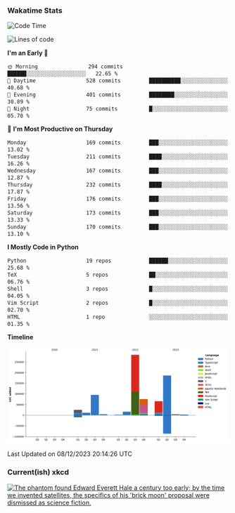 ### Wakatime Stats
<!--START_SECTION:waka-->
![Code Time](http://img.shields.io/badge/Code%20Time-2%2C201%20hrs%2035%20mins-blue)

![Lines of code](https://img.shields.io/badge/From%20Hello%20World%20I%27ve%20Written-768.7%20thousand%20lines%20of%20code-blue)

**I'm an Early 🐤** 

```text
🌞 Morning                294 commits         ██████░░░░░░░░░░░░░░░░░░░   22.65 % 
🌆 Daytime                528 commits         ██████████░░░░░░░░░░░░░░░   40.68 % 
🌃 Evening                401 commits         ████████░░░░░░░░░░░░░░░░░   30.89 % 
🌙 Night                  75 commits          █░░░░░░░░░░░░░░░░░░░░░░░░   05.78 % 
```
📅 **I'm Most Productive on Thursday** 

```text
Monday                   169 commits         ███░░░░░░░░░░░░░░░░░░░░░░   13.02 % 
Tuesday                  211 commits         ████░░░░░░░░░░░░░░░░░░░░░   16.26 % 
Wednesday                167 commits         ███░░░░░░░░░░░░░░░░░░░░░░   12.87 % 
Thursday                 232 commits         ████░░░░░░░░░░░░░░░░░░░░░   17.87 % 
Friday                   176 commits         ███░░░░░░░░░░░░░░░░░░░░░░   13.56 % 
Saturday                 173 commits         ███░░░░░░░░░░░░░░░░░░░░░░   13.33 % 
Sunday                   170 commits         ███░░░░░░░░░░░░░░░░░░░░░░   13.10 % 
```


**I Mostly Code in Python** 

```text
Python                   19 repos            ██████░░░░░░░░░░░░░░░░░░░   25.68 % 
TeX                      5 repos             ██░░░░░░░░░░░░░░░░░░░░░░░   06.76 % 
Shell                    3 repos             █░░░░░░░░░░░░░░░░░░░░░░░░   04.05 % 
Vim Script               2 repos             █░░░░░░░░░░░░░░░░░░░░░░░░   02.70 % 
HTML                     1 repo              ░░░░░░░░░░░░░░░░░░░░░░░░░   01.35 % 
```



**Timeline**

![Lines of Code chart](https://raw.githubusercontent.com/joshuajeschek/joshuajeschek/main/assets/bar_graph.png)


 Last Updated on 08/12/2023 20:14:26 UTC
<!--END_SECTION:waka-->

### Current(ish) xkcd
<a id="xkcd-a" title="The phantom found Edward Everett Hale a century too early; by the time we invented satellites, the specifics of his 'brick moon' proposal were dismissed as science fiction." href="https://www.xkcd.com" target="_blank">
        <img align="center" id="xkcd-img" src="https://imgs.xkcd.com/comics/the_wrong_stuff.png" alt="The phantom found Edward Everett Hale a century too early; by the time we invented satellites, the specifics of his 'brick moon' proposal were dismissed as science fiction." height=300 />
</a>
